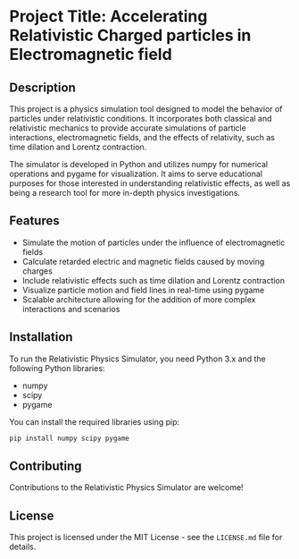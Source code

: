 

# Project Title: Accelerating Relativistic Charged particles in Electromagnetic field

## Description
This project is a physics simulation tool designed to model the behavior of particles under relativistic conditions. It incorporates both classical and relativistic mechanics to provide accurate simulations of particle interactions, electromagnetic fields, and the effects of relativity, such as time dilation and Lorentz contraction.

The simulator is developed in Python and utilizes numpy for numerical operations and pygame for visualization. It aims to serve educational purposes for those interested in understanding relativistic effects, as well as being a research tool for more in-depth physics investigations.

## Features
- Simulate the motion of particles under the influence of electromagnetic fields
- Calculate retarded electric and magnetic fields caused by moving charges
- Include relativistic effects such as time dilation and Lorentz contraction
- Visualize particle motion and field lines in real-time using pygame
- Scalable architecture allowing for the addition of more complex interactions and scenarios

## Installation
To run the Relativistic Physics Simulator, you need Python 3.x and the following Python libraries:
- numpy
- scipy
- pygame

You can install the required libraries using pip:
```bash
pip install numpy scipy pygame
```


## Contributing
Contributions to the Relativistic Physics Simulator are welcome! 

## License
This project is licensed under the MIT License - see the `LICENSE.md` file for details.




